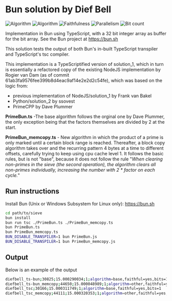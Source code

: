 # Bun solution by Dief Bell
![Algorithm](https://img.shields.io/badge/Algorithm-base-green)
![Algorithm](https://img.shields.io/badge/Algorithm-other-yellowgreen)
![Faithfulness](https://img.shields.io/badge/Faithful-yes-green)
![Parallelism](https://img.shields.io/badge/Parallel-no-green)
![Bit count](https://img.shields.io/badge/Bits-1-green)
<!-- ![Parallelism](https://img.shields.io/badge/Parallel-yes-green) -->

Implementation in Bun using TypeScript, with a 32 bit integer array as buffer for the bit array. See the Bun project at https://bun.sh

This solution tests the output of both Bun's in-built TypeScript transpiler and TypeScript's tsc compiler.

This implementation is a TypeScriptified version of solution_1, which in turn is
essentially a refactored copy of the existing NodeJS implementation
by Rogier van Dam (as of commit 61ab3fa9576fee399b8d4eac9af14e2e2d2c54fe),
which was based on the logic from:
- previous implementation of NodeJS/solution_1 by Frank van Bakel
- Python/solution_2                            by ssovest
- PrimeCPP                                     by Dave Plummer

**PrimeBun.ts** -The base algorithm follows the orginal one by Dave Plummer, the only exception being that the factors themselves are divided by 2 at the start.

<!-- **PrimeBun_cluster.ts** - Multiprocessor version using cluster API, running batches of sieves on each processor. -->

**PrimeBun_memcopy.ts** - New algorithm in which the product of a prime is only marked until a certain block range is reached. Thereafter, a block copy algorithm takes over and the recurring pattern 4 bytes at a time to different offsets, carefully trying to keep using cpu cache level 1. It follows the basic rules, but is not "base", because it does not follow the rule "*When clearing non-primes in the sieve (the second operation), the algorithm clears all non-primes individually, increasing the number with 2 * factor on each cycle.*"

## Run instructions
Install Bun (Unix or Windows Subsystem for Linux only): <https://bun.sh>

```bash
cd path/to/sieve
bun install
bun run tsc ./PrimeBun.ts ./PrimeBun_memcopy.ts
bun PrimeBun.ts
bun PrimeBun_memcopy.ts
BUN_DISABLE_TRANSPILER=1 bun PrimeBun.js
BUN_DISABLE_TRANSPILER=1 bun PrimeBun_memcopy.js
```

## Output
Below is an example of the output

```bash
diefbell_ts-bun;30825;15.000290034;1;algorithm=base,faithful=yes,bits=1
diefbell_ts-bun_memcopy;44650;15.000048989;1;algorithm=other,faithful=yes,bits=1
diefbell_tsc;30166;15.000311749;1;algorithm=base,faithful=yes,bits=1
diefbell_tsc_memcopy;44111;15.000320353;1;algorithm=other,faithful=yes,bits=1
```
